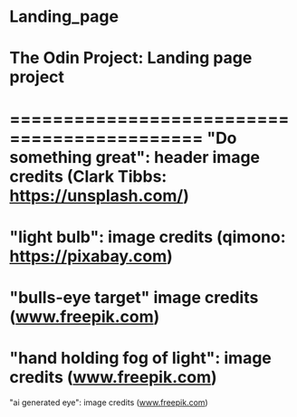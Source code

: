 # Landing_page
# The Odin Project: Landing page project
============================================
"Do something great": header image credits
(Clark Tibbs: https://unsplash.com/)
============================================
"light bulb": image credits
(qimono: https://pixabay.com)
============================================
"bulls-eye target" image credits
(www.freepik.com)
============================================
"hand holding fog of light": image credits
(www.freepik.com)
============================================
"ai generated eye": image credits
(www.freepik.com)